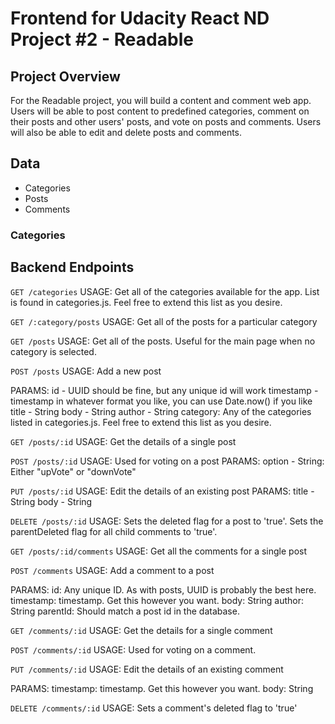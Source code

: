 # Frontend for Udacity React ND Project #2 - Readable

## Project Overview
For the Readable project, you will build a content and comment web app. Users will be able to post content to predefined categories, comment on their posts and other users' posts, and vote on posts and comments. Users will also be able to edit and delete posts and comments.

## Data
- Categories
- Posts
- Comments

### Categories



## Backend Endpoints 
`GET /categories`
  USAGE:
    Get all of the categories available for the app. List is found in categories.js.
    Feel free to extend this list as you desire.

`GET /:category/posts`
  USAGE:
    Get all of the posts for a particular category

`GET /posts`
  USAGE:
    Get all of the posts. Useful for the main page when no category is selected.

`POST /posts`
  USAGE:
    Add a new post

  PARAMS:
    id - UUID should be fine, but any unique id will work
    timestamp - timestamp in whatever format you like, you can use Date.now() if you like
    title - String
    body - String
    author - String
    category: Any of the categories listed in categories.js. Feel free to extend this list as you desire.

`GET /posts/:id`
  USAGE:
    Get the details of a single post

`POST /posts/:id`
  USAGE:
    Used for voting on a post
  PARAMS:
    option - String: Either "upVote" or "downVote"

`PUT /posts/:id`
  USAGE:
    Edit the details of an existing post
  PARAMS:
    title - String
    body - String

`DELETE /posts/:id`
  USAGE:
    Sets the deleted flag for a post to 'true'.
    Sets the parentDeleted flag for all child comments to 'true'.

`GET /posts/:id/comments`
  USAGE:
    Get all the comments for a single post

`POST /comments`
  USAGE:
    Add a comment to a post

  PARAMS:
    id: Any unique ID. As with posts, UUID is probably the best here.
    timestamp: timestamp. Get this however you want.
    body: String
    author: String
    parentId: Should match a post id in the database.

`GET /comments/:id`
  USAGE:
    Get the details for a single comment

`POST /comments/:id`
  USAGE:
    Used for voting on a comment.

`PUT /comments/:id`
  USAGE:
    Edit the details of an existing comment

  PARAMS:
    timestamp: timestamp. Get this however you want.
    body: String

`DELETE /comments/:id`
  USAGE:
    Sets a comment's deleted flag to 'true'